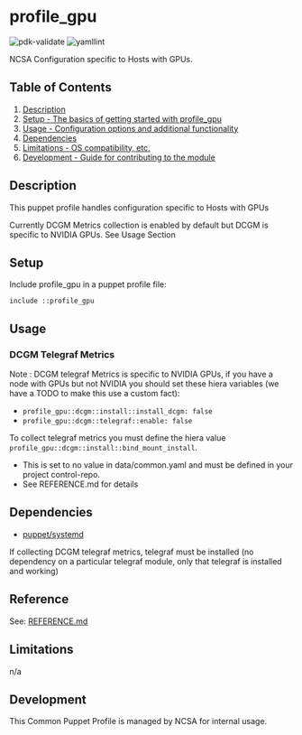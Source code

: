 # profile_gpu

![pdk-validate](https://github.com/ncsa/puppet-profile_gpu/workflows/pdk-validate/badge.svg)
![yamllint](https://github.com/ncsa/puppet-profile_gpu/workflows/yamllint/badge.svg)

NCSA Configuration specific to Hosts with GPUs.

## Table of Contents

1. [Description](#description)
1. [Setup - The basics of getting started with profile_gpu](#setup)
1. [Usage - Configuration options and additional functionality](#usage)
1. [Dependencies](#dependencies)
1. [Limitations - OS compatibility, etc.](#limitations)
1. [Development - Guide for contributing to the module](#development)

## Description

This puppet profile handles configuration specific to Hosts with GPUs

Currently DCGM Metrics collection is enabled by default but DCGM is specific to NVIDIA GPUs. See Usage Section

## Setup

Include profile_gpu in a puppet profile file:
```
include ::profile_gpu
```

## Usage

### DCGM Telegraf Metrics

Note : DCGM telegraf Metrics is specific to NVIDIA GPUs, if you have a node with GPUs but not NVIDIA you should
set these hiera variables (we have a TODO to make this use a custom fact):

- `profile_gpu::dcgm::install::install_dcgm: false`
- `profile_gpu::dcgm::telegraf::enable: false`

To collect telegraf metrics you must define the hiera value `profile_gpu::dcgm::install::bind_mount_install`.

- This is set to no value in data/common.yaml and must be defined in your project control-repo.
- See REFERENCE.md for details

## Dependencies

- [puppet/systemd](https://forge.puppet.com/modules/puppet/systemd)

If collecting DCGM telegraf metrics, telegraf must be installed (no dependency on a particular telegraf module, only that telegraf is installed and working)

## Reference

See: [REFERENCE.md](REFERENCE.md)

## Limitations

n/a

## Development

This Common Puppet Profile is managed by NCSA for internal usage.
